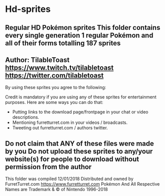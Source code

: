 ﻿# Hd-sprites
Regular HD Pokémon sprites
This folder contains every single generation 1 regular Pokémon and all of their forms totalling 187 sprites
------------------------
Author: TilableToast
https://www.twitch.tv/tilabletoast
https://twitter.com/tilabletoast
------------------------
By using these sprites you agree to the following:

Credit is mandatory if you are using any of these sprites for entertainment purposes. Here are some ways you can do that:
- Putting links to the download page/frontpage in your chat or video descriptions.
- Mentioning furretturret.com in your videos / broadcasts.
- Tweeting out furretturret.com / authors twitter.

Do not claim that ANY of these files were made by you
Do not upload these sprites to any/your website(s) for people to download without permission from the author
------------------------
This folder was compiled 12/01/2018
Distributed and owned by FurretTurret.com
https://www.furretturret.com
Pokémon And All Respective Names are Trademark & © of Nintendo 1996-2018
